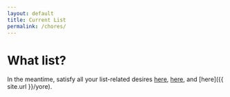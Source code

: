 ```yaml
---
layout: default
title: Current List
permalink: /chores/
---
```


# What list?

In the meantime, satisfy all your list-related desires [here](https://en.wikipedia.org/wiki/List_of_lists_of_lists), [here](https://boulderbugle.com/list-of-lists-of-lists-of-kvnpq4k6), and [here]({{ site.url }}/yore).